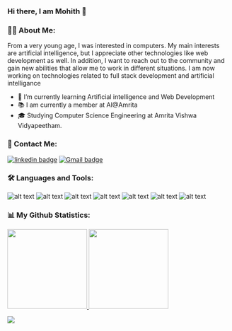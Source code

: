 ### Hi there, I am Mohith 👋
### 👩‍💻 About Me:

From a very young age, I was interested in computers. My main interests are artificial intelligence, but I appreciate other technologies like web development as well.
In addition, I want to reach out to the community and gain new abilities that allow me to work in different situations.
I am now working on technologies related to full stack development and artificial intelligance

<ul>
  <li>🌱 I’m currently learning Artificial intelligence and Web Development</li>
  <li>📚 I am currently a member at AI@Amrita</li>
  <li>🎓 Studying Computer Science Engineering at Amrita Vishwa Vidyapeetham.</li>
</ul>

### 📱 Contact Me:
[![linkedin badge](https://img.shields.io/badge/LinkedIn-0077B5?style=for-the-badge&logo=linkedin&logoColor=white)](https://www.linkedin.com/in/mohith-sai-ram-reddy-9743531a6/)
[![Gmail badge](https://img.shields.io/badge/Gmail-D14836?style=for-the-badge&logo=gmail&logoColor=white)](mailto:mohithsairamreddy@gmail.com?subject=[GitHub]%20Source%20Han%20Sans)


### 🛠 Languages and Tools:
![alt text](https://img.shields.io/badge/HTML5-E34F26?style=for-the-badge&logo=html5&logoColor=white)
![alt text](https://img.shields.io/badge/CSS3-1572B6?style=for-the-badge&logo=css3&logoColor=white)
![alt text](https://img.shields.io/badge/JavaScript-F7DF1E?style=for-the-badge&logo=javascript&logoColor=black)
![alt text](https://img.shields.io/badge/Bootstrap-563D7C?style=for-the-badge&logo=bootstrap&logoColor=white)
![alt text](https://img.shields.io/badge/GitHub-100000?style=for-the-badge&logo=github&logoColor=white)
![alt text](https://img.shields.io/badge/C%2B%2B-00599C?style=for-the-badge&logo=c%2B%2B&logoColor=white)
![alt text](https://img.shields.io/badge/Bitbucket-330F63?style=for-the-badge&logo=bitbucket&logoColor=white)
### 📊 My Github Statistics:
<a href="https://github.com/mohithsairamreddy">
  <img height="180em width="30%" src="https://github-readme-stats.vercel.app/api?username=mohithsairamreddy&show_icons=true&theme=merko"/>
  <img height="180em width="30%" src="https://github-readme-stats.vercel.app/api/top-langs?username=mohithsairamreddy&theme=merko&layout=compact"/>                                 
</a>

![](https://komarev.com/ghpvc/?username=mohithsairamreddy)


